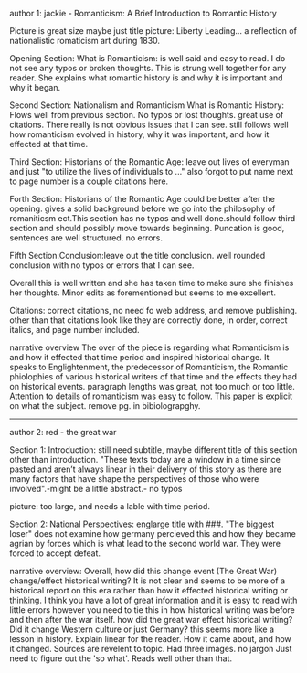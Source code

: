 author 1: jackie - Romanticism: A Brief Introduction to Romantic History

Picture is great size maybe just title picture: Liberty Leading... a reflection of nationalistic romaticism art during 1830. 

Opening Section: What is Romanticism: is well said and easy to read. I do not see any typos or broken thoughts. This is strung well together for any reader. She explains what romantic history is and why it is important and why it began. 

Second Section: Nationalism and Romanticism What is Romantic History: Flows well from previous section. No typos or lost thoughts. great use of citations. There really is not obvious issues that I can see. still follows well how romanticism evolved in history, why it was important, and how it effected at that time. 

Third Section: Historians of the Romantic Age: leave out lives of everyman and just "to utilize the lives of individuals to ..." 
also forgot to put name next to page number is a couple citations here. 

Forth Section: Historians of the Romantic Age could be better after the opening. gives a solid background before we go into the philosophy of romaniticsm ect.This section has no typos and well done.should follow third section and should possibly move towards beginning. Puncation is good, sentences are well structured. no errors.

Fifth Section:Conclusion:leave out the title conclusion. well rounded conclusion with no typos or errors that I can see.

Overall this is well written and she has taken time to make sure she finishes her thoughts. Minor edits as forementioned but seems to me excellent. 

Citations: correct citations, no need fo web address, and remove publishing. other than that citations look like they are correctly done, in order, correct italics, and page number included. 

narrative overview
The over of the piece is regarding what Romanticism is and how it effected that time period and inspired historical change. It speaks to Englightenment, the predecessor of Romanticism, the Romantic phiolophies of various historical writers of that time and the effects they had on historical events. paragraph lengths was great, not too much or too little. Attention to details of romanticism was easy to follow. This paper is explicit on what the subject. remove pg. in bibiolograpghy.

--------------------

author 2: red - the great war

Section 1: Introduction: still need subtitle, maybe different title of this section other than introduction. "These texts today are a window in a time since pasted and aren’t always linear in their delivery of this story as there are many factors that have shape the perspectives of those who were involved".-might be a little abstract.- no typos

picture:
too large, and needs a lable with time period. 

Section 2: National Perspectives: englarge title with ###. 
"The biggest loser" does not examine how germany percieved this and how they became agrian by forces which is what lead to the second world war. They were forced to accept defeat.

narrative overview:
Overall, how did this change event (The Great War) change/effect historical writing? It is not clear and seems to be more of a historical report on this era rather than how it effected historical writing or thinking. I think you have a lot of great information and it is easy to read with little errors however you need to tie this in how historical writing was before and then after the war itself. how did the great war effect historical writing? Did it change Western culture or just Germany? this seems more like a lesson in history. Explain linear for the reader. How it came about, and how it changed. Sources are revelent to topic. Had three images. no jargon
Just need to figure out the 'so what'. Reads well other than that. 